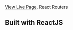 [View Live Page](https://kerwindows.github.io/parrot-social-app/).
React Routers
## Built with ReactJS
